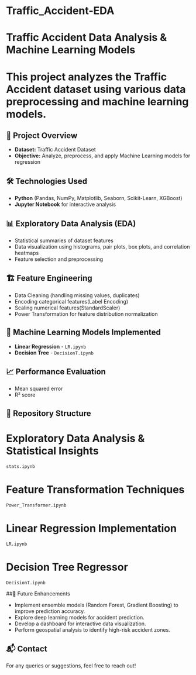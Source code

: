 # Traffic_Accident-EDA
# Traffic Accident Data Analysis & Machine Learning Models
# This project analyzes the Traffic Accident dataset using various data preprocessing and machine learning models.

## 📌 Project Overview
 -  **Dataset:** Traffic Accident Dataset
 -  **Objective:** Analyze, preprocess, and apply Machine Learning models for regression

## 🛠 Technologies Used
  - **Python** (Pandas, NumPy, Matplotlib, Seaborn, Scikit-Learn, XGBoost)
  - **Jupyter Notebook** for interactive analysis

## 📊 Exploratory Data Analysis (EDA)
 - Statistical summaries of dataset features
 - Data visualization using histograms, pair plots, box plots, and correlation heatmaps
 - Feature selection and preprocessing

 ## 🏗️ Feature Engineering
  - Data Cleaning (handling missing values, duplicates)
  - Encoding categorical features(Label Encoding)
  - Scaling numerical features(StandardScaler)
  - Power Transformation for feature distribution normalization

## 🤖 Machine Learning Models Implemented
  -  **Linear Regression** - `LR.ipynb`
  -  **Decision Tree** - `DecisionT.ipynb`

## 📈  Performance Evaluation
  - Mean squared error
  - R² score

## 📂 Repository Structure
 # Exploratory Data Analysis & Statistical Insights  
    stats.ipynb
 # Feature Transformation Techniques 
    Power_Transformer.ipynb
 # Linear Regression Implementation
    LR.ipynb
 # Decision Tree Regressor
    DecisionT.ipynb

 ##📌 Future Enhancements
  - Implement ensemble models (Random Forest, Gradient Boosting) to improve prediction accuracy.
  - Explore deep learning models for accident prediction.
  - Develop a dashboard for interactive data visualization.
  - Perform geospatial analysis to identify high-risk accident zones.

 ## 📬 Contact
   For any queries or suggestions, feel free to reach out!
